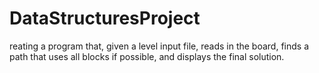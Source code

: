 # DataStructuresProject
reating a program that, given a level input file, reads in the board, finds a path that uses all blocks if possible, and displays the final solution.

